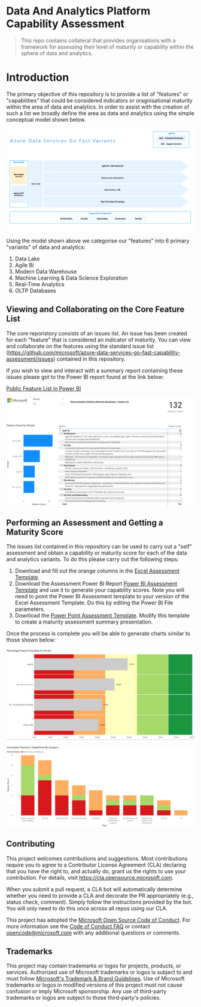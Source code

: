 # Data And Analytics Platform Capability Assessment

> This repo contains collateral that provides organisations with a framework for assessing their level of maturity or capability 
> within the sphere of data and analytics. 

# Introduction 
The primary objective of this repository is to provide a list of "features" or "capabilities" that could be considered indicators or oragnisational maturity within the area of data and analytics. In order to assist with the creation of such a list we broadly define the area as data and analytics using the simple conceptual model shown below.  

![Conceptual Architecture](/Media/GoFastVariants_BasicView.png)

Using the model shown above we categorise our "features" into 6 primary "variants" of data and analytics:
1. Data Lake
2. Agile Bi 
3. Modern Data Warehouse
4. Machine Learning & Data Science Exploration
5. Real-Time Analytics
6. OLTP Databases

## Viewing and Collaborating on the Core Feature List
The core reporistory consists of an issues list. An issue has been created for each "feature" that is considered an indicator of maturity. You can view and collaborate on the features using the standard issue list (https://github.com/microsoft/azure-data-services-go-fast-capability-assessment/issues) contained in this repository.

If you wish to view and interact with a summary report containing these issues please got to the Power BI report found at the link below:

[Public Feature List in Power BI](https://msit.powerbi.com/view?r=eyJrIjoiNzVmYmI4MDktMWMwOC00NDE4LWEwMWEtMThlMTM0YjFmN2NhIiwidCI6IjcyZjk4OGJmLTg2ZjEtNDFhZi05MWFiLTJkN2NkMDExZGI0NyIsImMiOjV9)

![Power BI Summary](/Media/Screenshot_PowerBI_Summary.png)

## Performing an Assessment and Getting a Maturity Score
The issues list contained in this repository can be used to carry out a "self" assessment and obtain a capability or maturity score for each of the data and analytics variants. To do this please carry out the following steps:

1. Download and fill out the orange columns in the [Excel Assessment Template](/AssessmentDocuments/Foundations%20Collateral%20List%20-%20DevOps%20Template.xlsx). 
2. Download the Assessment Power BI Report [Power BI Assessment Template](/AssessmentDocuments/Assessment%20-%20Power%20BI.pbix) and use it to generate your capability scores. Note you will need to point the Power BI Assessment template to your version of the Excel Assessment Template. Do this by editing the Power BI File parameters. 
3. Download the [Power Point Assessment Template](/AssessmentDocuments/Power%20Point%20Assessment%20Template.potx). Modify this template to create a maturity assessment summary presentation. 

Once the process is complete you will be able to generate charts similar to those shown below:

![Power BI Assessment - Summary](/Media/AssessmentReport_SummaryBullets.png)

![Power BI Assessment - Incomplete](/Media/AssessmentReport_Incomplete_Features.png)

## Contributing

This project welcomes contributions and suggestions.  Most contributions require you to agree to a
Contributor License Agreement (CLA) declaring that you have the right to, and actually do, grant us
the rights to use your contribution. For details, visit https://cla.opensource.microsoft.com.

When you submit a pull request, a CLA bot will automatically determine whether you need to provide
a CLA and decorate the PR appropriately (e.g., status check, comment). Simply follow the instructions
provided by the bot. You will only need to do this once across all repos using our CLA.

This project has adopted the [Microsoft Open Source Code of Conduct](https://opensource.microsoft.com/codeofconduct/).
For more information see the [Code of Conduct FAQ](https://opensource.microsoft.com/codeofconduct/faq/) or
contact [opencode@microsoft.com](mailto:opencode@microsoft.com) with any additional questions or comments.

## Trademarks

This project may contain trademarks or logos for projects, products, or services. Authorized use of Microsoft 
trademarks or logos is subject to and must follow 
[Microsoft's Trademark & Brand Guidelines](https://www.microsoft.com/en-us/legal/intellectualproperty/trademarks/usage/general).
Use of Microsoft trademarks or logos in modified versions of this project must not cause confusion or imply Microsoft sponsorship.
Any use of third-party trademarks or logos are subject to those third-party's policies.
